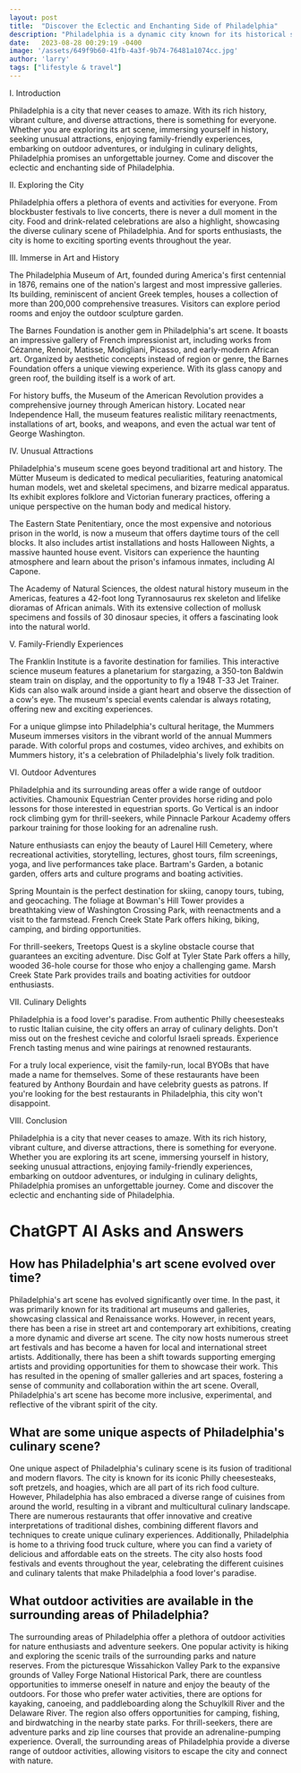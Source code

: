 ```yaml
---
layout: post
title:  "Discover the Eclectic and Enchanting Side of Philadelphia"
description: "Philadelphia is a dynamic city known for its historical significance and vibrant culture. With new developments and attractions constantly emerging, it's an exciting destination for both locals and visitors. This article highlights some of the must-see places and experiences in Philadelphia."
date:   2023-08-28 00:29:19 -0400
image: '/assets/649f9b60-41fb-4a3f-9b74-76481a1074cc.jpg'
author: 'larry'
tags: ["lifestyle & travel"]
---
```


I. Introduction

Philadelphia is a city that never ceases to amaze. With its rich history, vibrant culture, and diverse attractions, there is something for everyone. Whether you are exploring its art scene, immersing yourself in history, seeking unusual attractions, enjoying family-friendly experiences, embarking on outdoor adventures, or indulging in culinary delights, Philadelphia promises an unforgettable journey. Come and discover the eclectic and enchanting side of Philadelphia.


II. Exploring the City

Philadelphia offers a plethora of events and activities for everyone. From blockbuster festivals to live concerts, there is never a dull moment in the city. Food and drink-related celebrations are also a highlight, showcasing the diverse culinary scene of Philadelphia. And for sports enthusiasts, the city is home to exciting sporting events throughout the year.


III. Immerse in Art and History

The Philadelphia Museum of Art, founded during America's first centennial in 1876, remains one of the nation's largest and most impressive galleries. Its building, reminiscent of ancient Greek temples, houses a collection of more than 200,000 comprehensive treasures. Visitors can explore period rooms and enjoy the outdoor sculpture garden.

The Barnes Foundation is another gem in Philadelphia's art scene. It boasts an impressive gallery of French impressionist art, including works from Cézanne, Renoir, Matisse, Modigliani, Picasso, and early-modern African art. Organized by aesthetic concepts instead of region or genre, the Barnes Foundation offers a unique viewing experience. With its glass canopy and green roof, the building itself is a work of art.

For history buffs, the Museum of the American Revolution provides a comprehensive journey through American history. Located near Independence Hall, the museum features realistic military reenactments, installations of art, books, and weapons, and even the actual war tent of George Washington.


IV. Unusual Attractions

Philadelphia's museum scene goes beyond traditional art and history. The Mütter Museum is dedicated to medical peculiarities, featuring anatomical human models, wet and skeletal specimens, and bizarre medical apparatus. Its exhibit explores folklore and Victorian funerary practices, offering a unique perspective on the human body and medical history.

The Eastern State Penitentiary, once the most expensive and notorious prison in the world, is now a museum that offers daytime tours of the cell blocks. It also includes artist installations and hosts Halloween Nights, a massive haunted house event. Visitors can experience the haunting atmosphere and learn about the prison's infamous inmates, including Al Capone.

The Academy of Natural Sciences, the oldest natural history museum in the Americas, features a 42-foot long Tyrannosaurus rex skeleton and lifelike dioramas of African animals. With its extensive collection of mollusk specimens and fossils of 30 dinosaur species, it offers a fascinating look into the natural world.


V. Family-Friendly Experiences

The Franklin Institute is a favorite destination for families. This interactive science museum features a planetarium for stargazing, a 350-ton Baldwin steam train on display, and the opportunity to fly a 1948 T-33 Jet Trainer. Kids can also walk around inside a giant heart and observe the dissection of a cow's eye. The museum's special events calendar is always rotating, offering new and exciting experiences.

For a unique glimpse into Philadelphia's cultural heritage, the Mummers Museum immerses visitors in the vibrant world of the annual Mummers parade. With colorful props and costumes, video archives, and exhibits on Mummers history, it's a celebration of Philadelphia's lively folk tradition.


VI. Outdoor Adventures

Philadelphia and its surrounding areas offer a wide range of outdoor activities. Chamounix Equestrian Center provides horse riding and polo lessons for those interested in equestrian sports. Go Vertical is an indoor rock climbing gym for thrill-seekers, while Pinnacle Parkour Academy offers parkour training for those looking for an adrenaline rush.

Nature enthusiasts can enjoy the beauty of Laurel Hill Cemetery, where recreational activities, storytelling, lectures, ghost tours, film screenings, yoga, and live performances take place. Bartram's Garden, a botanic garden, offers arts and culture programs and boating activities.

Spring Mountain is the perfect destination for skiing, canopy tours, tubing, and geocaching. The foliage at Bowman's Hill Tower provides a breathtaking view of Washington Crossing Park, with reenactments and a visit to the farmstead. French Creek State Park offers hiking, biking, camping, and birding opportunities.

For thrill-seekers, Treetops Quest is a skyline obstacle course that guarantees an exciting adventure. Disc Golf at Tyler State Park offers a hilly, wooded 36-hole course for those who enjoy a challenging game. Marsh Creek State Park provides trails and boating activities for outdoor enthusiasts.


VII. Culinary Delights

Philadelphia is a food lover's paradise. From authentic Philly cheesesteaks to rustic Italian cuisine, the city offers an array of culinary delights. Don't miss out on the freshest ceviche and colorful Israeli spreads. Experience French tasting menus and wine pairings at renowned restaurants.

For a truly local experience, visit the family-run, local BYOBs that have made a name for themselves. Some of these restaurants have been featured by Anthony Bourdain and have celebrity guests as patrons. If you're looking for the best restaurants in Philadelphia, this city won't disappoint.


VIII. Conclusion

Philadelphia is a city that never ceases to amaze. With its rich history, vibrant culture, and diverse attractions, there is something for everyone. Whether you are exploring its art scene, immersing yourself in history, seeking unusual attractions, enjoying family-friendly experiences, embarking on outdoor adventures, or indulging in culinary delights, Philadelphia promises an unforgettable journey. Come and discover the eclectic and enchanting side of Philadelphia.


# ChatGPT AI Asks and Answers
## How has Philadelphia's art scene evolved over time?
Philadelphia's art scene has evolved significantly over time. In the past, it was primarily known for its traditional art museums and galleries, showcasing classical and Renaissance works. However, in recent years, there has been a rise in street art and contemporary art exhibitions, creating a more dynamic and diverse art scene. The city now hosts numerous street art festivals and has become a haven for local and international street artists. Additionally, there has been a shift towards supporting emerging artists and providing opportunities for them to showcase their work. This has resulted in the opening of smaller galleries and art spaces, fostering a sense of community and collaboration within the art scene. Overall, Philadelphia's art scene has become more inclusive, experimental, and reflective of the vibrant spirit of the city.

## What are some unique aspects of Philadelphia's culinary scene?
One unique aspect of Philadelphia's culinary scene is its fusion of traditional and modern flavors. The city is known for its iconic Philly cheesesteaks, soft pretzels, and hoagies, which are all part of its rich food culture. However, Philadelphia has also embraced a diverse range of cuisines from around the world, resulting in a vibrant and multicultural culinary landscape. There are numerous restaurants that offer innovative and creative interpretations of traditional dishes, combining different flavors and techniques to create unique culinary experiences. Additionally, Philadelphia is home to a thriving food truck culture, where you can find a variety of delicious and affordable eats on the streets. The city also hosts food festivals and events throughout the year, celebrating the different cuisines and culinary talents that make Philadelphia a food lover's paradise.

## What outdoor activities are available in the surrounding areas of Philadelphia?
The surrounding areas of Philadelphia offer a plethora of outdoor activities for nature enthusiasts and adventure seekers. One popular activity is hiking and exploring the scenic trails of the surrounding parks and nature reserves. From the picturesque Wissahickon Valley Park to the expansive grounds of Valley Forge National Historical Park, there are countless opportunities to immerse oneself in nature and enjoy the beauty of the outdoors. For those who prefer water activities, there are options for kayaking, canoeing, and paddleboarding along the Schuylkill River and the Delaware River. The region also offers opportunities for camping, fishing, and birdwatching in the nearby state parks. For thrill-seekers, there are adventure parks and zip line courses that provide an adrenaline-pumping experience. Overall, the surrounding areas of Philadelphia provide a diverse range of outdoor activities, allowing visitors to escape the city and connect with nature.


